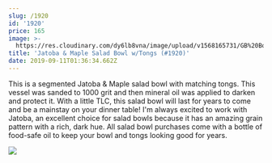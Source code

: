 ```yaml
---
slug: /1920
id: '1920'
price: 165
image: >-
  https://res.cloudinary.com/dy6lb8vna/image/upload/v1568165731/GB%20Bowlworks%20Gallery/1920a.jpg
title: 'Jatoba & Maple Salad Bowl w/Tongs (#1920)'
date: 2019-09-11T01:36:34.662Z
---
```

This is a segmented Jatoba & Maple salad bowl with matching tongs.  This vessel was sanded to 1000 grit and then mineral oil was applied to darken and protect it.  With a little TLC, this salad bowl will last for years to come and be a mainstay on your dinner table!  I'm always excited to work with Jatoba, an excellent choice for salad bowls because it has an amazing grain pattern with a rich, dark hue. All salad bowl purchases come with a bottle of food-safe oil to keep your bowl and tongs looking good for years.

![](https://res.cloudinary.com/dy6lb8vna/image/upload/v1568165931/GB%20Bowlworks%20Gallery/1920b.jpg)

![]()
